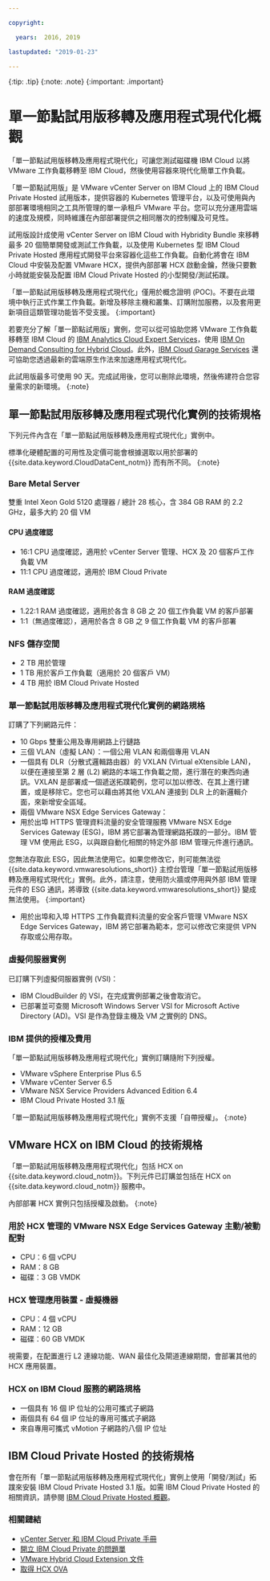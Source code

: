 ```yaml
---

copyright:

  years:  2016, 2019

lastupdated: "2019-01-23"

---
```


{:tip: .tip}
{:note: .note}
{:important: .important}

# 單一節點試用版移轉及應用程式現代化概觀

「單一節點試用版移轉及應用程式現代化」可讓您測試磁碟機 IBM Cloud 以將 VMware 工作負載移轉至 IBM Cloud，然後使用容器來現代化簡單工作負載。

「單一節點試用版」是 VMware vCenter Server on IBM Cloud 上的 IBM Cloud Private Hosted 試用版本，提供容器的 Kubernetes 管理平台，以及可使用與內部部署環境相同之工具所管理的單一承租戶 VMware 平台。您可以充分運用雲端的速度及規模，同時維護在內部部署提供之相同層次的控制權及可見性。

試用版設計成使用 vCenter Server on IBM Cloud with Hybridity Bundle 來移轉最多 20 個簡單開發或測試工作負載，以及使用 Kubernetes 型 IBM Cloud Private Hosted 應用程式開發平台來容器化這些工作負載。自動化將會在 IBM Cloud 中安裝及配置 VMware HCX，提供內部部署 HCX 啟動金鑰，然後只要數小時就能安裝及配置 IBM Cloud Private Hosted 的小型開發/測試拓蹼。

「單一節點試用版移轉及應用程式現代化」僅用於概念證明 (POC)。不要在此環境中執行正式作業工作負載。新增及移除主機和叢集、訂購附加服務，以及套用更新項目這類管理功能皆不受支援。
{:important}

若要充分了解「單一節點試用版」實例，您可以從可協助您將 VMware 工作負載移轉至 IBM Cloud 的 [IBM Analytics Cloud Expert Services](https://www.ibm.com/analytics/us/en/services/cloud-expert-services.html)，使用 [IBM On Demand Consulting for Hybrid Cloud](https://public.dhe.ibm.com/software/data/sw-library/services/ODC.pdf)。此外，[IBM Cloud Garage Services](https://www.ibm.com/cloud/garage/) 還可協助您透過最新的雲端原生作法來加速應用程式現代化。

此試用版最多可使用 90 天。完成試用後，您可以刪除此環境，然後佈建符合您容量需求的新環境。
{:note}

## 單一節點試用版移轉及應用程式現代化實例的技術規格

下列元件內含在「單一節點試用版移轉及應用程式現代化」實例中。

標準化硬體配置的可用性及定價可能會根據選取以用於部署的 {{site.data.keyword.CloudDataCent_notm}} 而有所不同。
{:note}

### Bare Metal Server

雙重 Intel Xeon Gold 5120 處理器 / 總計 28 核心，含 384 GB RAM 的 2.2 GHz，最多大約 20 個 VM

#### CPU 過度確認

* 16:1 CPU 過度確認，適用於 vCenter Server 管理、HCX 及 20 個客戶工作負載 VM
* 11:1 CPU 過度確認，適用於 IBM Cloud Private

#### RAM 過度確認

* 1.22:1 RAM 過度確認，適用於各含 8 GB 之 20 個工作負載 VM 的客戶部署
* 1:1（無過度確認），適用於各含 8 GB 之 9 個工作負載 VM 的客戶部署

### NFS 儲存空間

* 2 TB 用於管理
* 1 TB 用於客戶工作負載（適用於 20 個客戶 VM）
* 4 TB 用於 IBM Cloud Private Hosted

### 單一節點試用版移轉及應用程式現代化實例的網路規格

訂購了下列網路元件：
*  10 Gbps 雙重公用及專用網路上行鏈路
*  三個 VLAN（虛擬 LAN）：一個公用 VLAN 和兩個專用 VLAN
*  一個具有 DLR（分散式邏輯路由器）的 VXLAN (Virtual eXtensible LAN)，以便在連接至第 2 層 (L2) 網路的本端工作負載之間，進行潛在的東西向通訊。VXLAN 是部署成一個遞送拓蹼範例，您可以加以修改、在其上進行建置，或是移除它。您也可以藉由將其他 VXLAN 連接到 DLR 上的新邏輯介面，來新增安全區域。
*  兩個 VMware NSX Edge Services Gateway：
  * 用於出埠 HTTPS 管理資料流量的安全管理服務 VMware NSX Edge Services Gateway (ESG)，IBM 將它部署為管理網路拓蹼的一部分。IBM 管理 VM 使用此 ESG，以與跟自動化相關的特定外部 IBM 管理元件進行通訊。

您無法存取此 ESG，因此無法使用它。如果您修改它，則可能無法從 {{site.data.keyword.vmwaresolutions_short}} 主控台管理「單一節點試用版移轉及應用程式現代化」實例。此外，請注意，使用防火牆或停用與外部 IBM 管理元件的 ESG 通訊，將導致 {{site.data.keyword.vmwaresolutions_short}} 變成無法使用。
{:important}
  * 用於出埠和入埠 HTTPS 工作負載資料流量的安全客戶管理 VMware NSX Edge Services Gateway，IBM 將它部署為範本，您可以修改它來提供 VPN 存取或公用存取。

### 虛擬伺服器實例

已訂購下列虛擬伺服器實例 (VSI)：

* IBM CloudBuilder 的 VSI，在完成實例部署之後會取消它。
* 已部署並可查閱 Microsoft Windows Server VSI for Microsoft Active Directory (AD)。VSI 是作為登錄主機及 VM 之實例的 DNS。

### IBM 提供的授權及費用

「單一節點試用版移轉及應用程式現代化」實例訂購隨附下列授權。

* VMware vSphere Enterprise Plus 6.5
* VMware vCenter Server 6.5
* VMware NSX Service Providers Advanced Edition 6.4
* IBM Cloud Private Hosted 3.1 版

「單一節點試用版移轉及應用程式現代化」實例不支援「自帶授權」。
{:note}

## VMware HCX on IBM Cloud 的技術規格

「單一節點試用版移轉及應用程式現代化」包括 HCX on {{site.data.keyword.cloud_notm}}。下列元件已訂購並包括在 HCX on {{site.data.keyword.cloud_notm}} 服務中。

內部部署 HCX 實例只包括授權及啟動。
{:note}

### 用於 HCX 管理的 VMware NSX Edge Services Gateway 主動/被動配對

* CPU：6 個 vCPU
* RAM：8 GB
* 磁碟：3 GB VMDK

### HCX 管理應用裝置 - 虛擬機器

* CPU：4 個 vCPU
* RAM：12 GB
* 磁碟：60 GB VMDK

視需要，在配置進行 L2 連線功能、WAN 最佳化及閘道連線期間，會部署其他的 HCX 應用裝置。

### HCX on IBM Cloud 服務的網路規格

* 一個具有 16 個 IP 位址的公用可攜式子網路
* 兩個具有 64 個 IP 位址的專用可攜式子網路
* 來自專用可攜式 vMotion 子網路的八個 IP 位址

## IBM Cloud Private Hosted 的技術規格

會在所有「單一節點試用版移轉及應用程式現代化」實例上使用「開發/測試」拓蹼來安裝 IBM Cloud Private Hosted 3.1 版。如需 IBM Cloud Private Hosted 的相關資訊，請參閱 [IBM Cloud Private Hosted 概觀](/docs/services/vmwaresolutions/services/icp_overview.html)。

### 相關鏈結

* [vCenter Server 和 IBM Cloud Private 手冊](/docs/services/vmwaresolutions/archiref/vcsicp/vcsicp-intro.html)
* [開立 IBM Cloud Private 的問題單](https://www.ibm.com/mysupport/s/?language=en_US)
* [VMware Hybrid Cloud Extension 文件](https://hcx.vmware.com/#/vm-documentation)
* [取得 HCX OVA](https://docs.vmware.com/en/VMware-NSX-Hybrid-Connect/3.5.1/user-guide/GUID-B0471D10-6EB0-4587-9205-11BF0C78EC1C.html)
